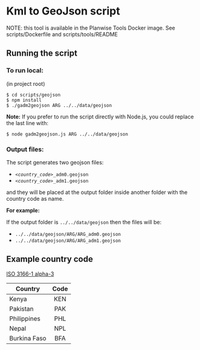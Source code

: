 # Kml to GeoJson script

NOTE: this tool is available in the Planwise Tools Docker image. See scripts/Dockerfile and scripts/tools/README

## Running the script

### To run local:
(in project root)
```
$ cd scripts/geojson
$ npm install
$ ./gadm2geojson ARG ../../data/geojson
```

__Note:__ If you prefer to run the script directly with Node.js, you could replace the last line with:
```
$ node gadm2geojson.js ARG ../../data/geojson
```

### Output files:
The script generates two geojson files:

  * _`<country_code>`_`_adm0.geojson`
  * _`<country_code>`_`_adm1.geojson`

and they will be placed at the output folder inside another folder with the country code as name.

__For example:__

If the output folder is `../../data/geojson` then the files will be:

  * `../../data/geojson/ARG/ARG_adm0.geojson`
  * `../../data/geojson/ARG/ARG_adm1.geojson`

## Example country code
[ISO 3166-1 alpha-3](https://en.wikipedia.org/wiki/ISO_3166-1_alpha-3)

  Country      | Code
  -------------| :---:
  Kenya        | KEN
  Pakistan     | PAK
  Philippines  | PHL
  Nepal        | NPL
  Burkina Faso | BFA
